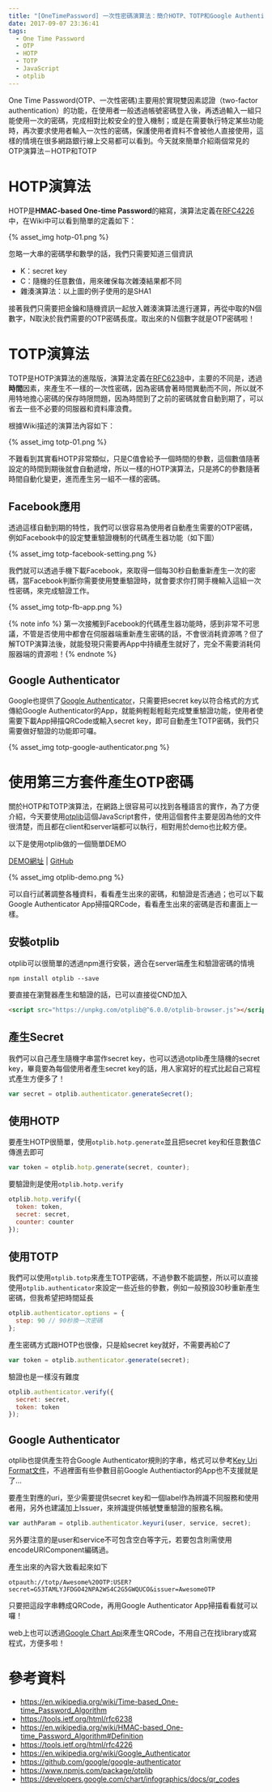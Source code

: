 ```yaml
---
title: "[OneTimePassword] 一次性密碼演算法：簡介HOTP、TOTP和Google Authenticator"
date: 2017-09-07 23:36:41
tags:
  - One Time Password
  - OTP
  - HOTP
  - TOTP
  - JavaScript
  - otplib
---
```


One Time Password(OTP、一次性密碼)主要用於實現雙因素認證（two-factor authentication）的功能，在使用者一般透過帳號密碼登入後，再透過輸入一組只能使用一次的密碼，完成相對比較安全的登入機制；或是在需要執行特定某些功能時，再次要求使用者輸入一次性的密碼，保護使用者資料不會被他人直接使用，這樣的情境在很多網路銀行線上交易都可以看到。今天就來簡單介紹兩個常見的OTP演算法－HOTP和TOTP

<!-- more -->

# HOTP演算法

HOTP是**HMAC-based One-time Password**的縮寫，演算法定義在[RFC4226](https://tools.ietf.org/html/rfc4226)中，在Wiki中可以看到簡單的定義如下：

{% asset_img hotp-01.png %}

忽略一大串的密碼學和數學的話，我們只需要知道三個資訊

-   K：secret key
-   C：隨機的任意數值，用來確保每次雜湊結果都不同
-   雜湊演算法：以上圖的例子使用的是SHA1

接著我們只需要把金鑰和隨機資訊一起放入雜湊演算法進行運算，再從中取的N個數字，N取決於我們需要的OTP密碼長度。取出來的Ｎ個數字就是OTP密碼啦！

# TOTP演算法

TOTP是HOTP演算法的進階版，演算法定義在[RFC6238](https://tools.ietf.org/html/rfc6238)中，主要的不同是，透過**時間**因素，來產生不一樣的一次性密碼，因為密碼會著時間異動而不同，所以就不用特地擔心密碼的保存時限問題，因為時間到了之前的密碼就會自動到期了，可以省去一些不必要的伺服器和資料庫浪費。

根據Wiki描述的演算法內容如下：

{% asset_img totp-01.png %}

不難看到其實看HOTP非常類似，只是C值會給予一個時間的參數，這個數值隨著設定的時間到期後就會自動遞增，所以一樣的HOTP演算法，只是將C的參數隨著時間自動化變更，進而產生另一組不一樣的密碼。

## Facebook應用

透過這樣自動到期的特性，我們可以很容易為使用者自動產生需要的OTP密碼，例如Facebook中的設定雙重驗證機制的代碼產生器功能（如下圖）

{% asset_img totp-facebook-setting.png %}

我們就可以透過手機下載Facebook，來取得一個每30秒自動重新產生一次的密碼，當Facebook判斷你需要使用雙重驗證時，就會要求你打開手機輸入這組一次性密碼，來完成驗證工作。

{% asset_img totp-fb-app.png %}

{% note info %} 第一次接觸到Facebook的代碼產生器功能時，感到非常不可思議，不管是否使用中都會在伺服器端重新產生密碼的話，不會很消耗資源嗎？但了解TOTP演算法後，就能發現只需要再App中持續產生就好了，完全不需要消耗伺服器端的資源啦！{% endnote %}

## Google Authenticator

Google也提供了[Google Authenticator](https://github.com/google/google-authenticator)，只需要把secret key以符合格式的方式傳給Google Authenticator的App，就能夠輕鬆輕鬆完成雙重驗證功能，使用者使需要下載App掃描QRCode或輸入secret key，即可自動產生TOTP密碼，我們只需要做好驗證的功能即可囉。

{% asset_img totp-google-authenticator.png %}

# 使用第三方套件產生OTP密碼

關於HOTP和TOTP演算法，在網路上很容易可以找到各種語言的實作，為了方便介紹，今天要使用[otplib](https://www.npmjs.com/package/otplib)這個JavaScript套件，使用這個套件主要是因為他的文件很清楚，而且都在client和server端都可以執行，相對用於demo也比較方便。

以下是使用otplib做的一個簡單DEMO

[DEMO網址](https://fullstackladder.dev/OneTimePasswordDemo/) | [GitHub](https://github.com/wellwind/OneTimePasswordDemo)

{% asset_img otplib-demo.png %}

可以自行試著調整各種資料，看看產生出來的密碼，和驗證是否通過；也可以下載Google Authenticator App掃描QRCode，看看產生出來的密碼是否和畫面上一樣。

## 安裝otplib

otplib可以很簡單的透過npm進行安裝，適合在server端產生和驗證密碼的情境

```shell	
npm install otplib --save
```

要直接在瀏覽器產生和驗證的話，已可以直接從CND加入

```html
<script src="https://unpkg.com/otplib@^6.0.0/otplib-browser.js"></script>
```

## 產生Secret

我們可以自己產生隨機字串當作secret key，也可以透過otplib產生隨機的secret key，畢竟要為每個使用者產生secret key的話，用人家寫好的程式比起自己寫程式產生方便多了！

```javascript
var secret = otplib.authenticator.generateSecret();
```

## 使用HOTP

要產生HOTP很簡單，使用`otplib.hotp.generate`並且把secret key和任意數值*C*傳進去即可

```javascript
var token = otplib.hotp.generate(secret, counter);
```

要驗證則是使用`otplib.hotp.verify`

```javascript
otplib.hotp.verify({
  token: token,
  secret: secret,
  counter: counter
});
```

## 使用TOTP

我們可以使用`otplib.totp`來產生TOTP密碼，不過參數不能調整，所以可以直接使用`otplib.authenticator`來設定一些近些的參數，例如一般預設30秒重新產生密碼，但我希望把時間延長

```javascript
otplib.authenticator.options = {
  step: 90 // 90秒換一次密碼
};
```

產生密碼方式跟HOTP也很像，只是給secret key就好，不需要再給*C*了

```javascript
var token = otplib.authenticator.generate(secret);
```

驗證也是一樣沒有難度

```javascript
otplib.authenticator.verify({
  secret: secret,
  token: token
});
```

## Google Authenticator

otplib也提供產生符合Google Authenticator規則的字串，格式可以參考[Key Uri Format文件](https://github.com/google/google-authenticator/wiki/Key-Uri-Format)，不過裡面有些參數目前Google Authentiactor的App也不支援就是了...

要產生對應的uri，至少需要提供secret key和一個label作為辨識不同服務和使用者用，另外也建議加上Issuer，來辨識提供帳號雙重驗證的服務名稱。

```javascript
var authParam = otplib.authenticator.keyuri(user, service, secret);
```

另外要注意的是user和service不可包含空白等字元，若要包含則需使用encodeURIComponent編碼過。

產生出來的內容大致看起來如下

```
otpauth://totp/Awesome%20OTP:USER?secret=G53TAMLYJFDGO42NPA2WS4C2G5GWQUCO&issuer=AwesomeOTP
```

只要把這段字串轉成QRCode，再用Google Authenticator App掃描看看就可以囉！

web上也可以透過[Google Chart Api](https://developers.google.com/chart/infographics/docs/qr_codes)來產生QRCode，不用自己在找library或寫程式，方便多啦！

# 參考資料

-   https://en.wikipedia.org/wiki/Time-based_One-time_Password_Algorithm
-   https://tools.ietf.org/html/rfc6238
-   https://en.wikipedia.org/wiki/HMAC-based_One-time_Password_Algorithm#Definition
-   https://tools.ietf.org/html/rfc4226
-   https://en.wikipedia.org/wiki/Google_Authenticator
-   https://github.com/google/google-authenticator
-   https://www.npmjs.com/package/otplib
-   https://developers.google.com/chart/infographics/docs/qr_codes
